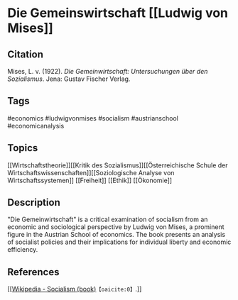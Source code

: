 # Die Gemeinswirtschaft [[Ludwig von Mises]]

## Citation

Mises, L. v. (1922). _Die Gemeinwirtschaft: Untersuchungen über den
Sozialismus_. Jena: Gustav Fischer Verlag.

## Tags

#economics #ludwigvonmises #socialism #austrianschool #economicanalysis

## Topics

[[Wirtschaftstheorie]][[Kritik des Sozialismus]][[Österreichische Schule der Wirtschaftswissenschaften]][[Soziologische Analyse von Wirtschaftssystemen]]
[[Freiheit]] [[Ethik]] [[Ökonomie]]

## Description

"Die Gemeinwirtschaft" is a critical examination of socialism from an economic
and sociological perspective by Ludwig von Mises, a prominent figure in the
Austrian School of economics. The book presents an analysis of socialist
policies and their implications for individual liberty and economic efficiency.

## References

[[[Wikipedia - Socialism (book)](<https://en.wikipedia.org/wiki/Socialism_(book)>)&#8203;`【oaicite:0】`&#8203;.]]
